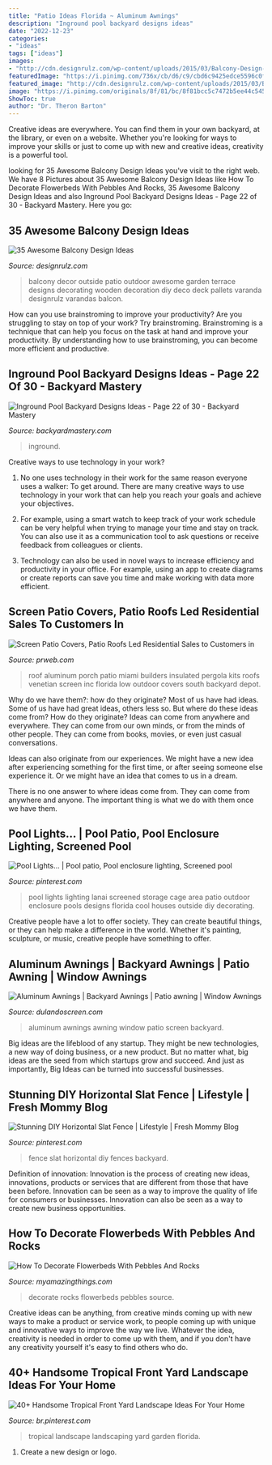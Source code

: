 ```yaml
---
title: "Patio Ideas Florida ~ Aluminum Awnings"
description: "Inground pool backyard designs ideas"
date: "2022-12-23"
categories:
- "ideas"
tags: ["ideas"]
images:
- "http://cdn.designrulz.com/wp-content/uploads/2015/03/Balcony-Design-Ideas_designrulz-22.jpg"
featuredImage: "https://i.pinimg.com/736x/cb/d6/c9/cbd6c9425edce5596c0f4f60d3ed9c01.jpg"
featured_image: "http://cdn.designrulz.com/wp-content/uploads/2015/03/Balcony-Design-Ideas_designrulz-22.jpg"
image: "https://i.pinimg.com/originals/8f/81/bc/8f81bcc5c7472b5ee44c545be5962a37.jpg"
ShowToc: true
author: "Dr. Theron Barton"
---
```



Creative ideas are everywhere. You can find them in your own backyard, at the library, or even on a website. Whether you're looking for ways to improve your skills or just to come up with new and creative ideas, creativity is a powerful tool.

	

		
looking for 35 Awesome Balcony Design Ideas you've visit to the right web. We have 8 Pictures about 35 Awesome Balcony Design Ideas like How To Decorate Flowerbeds With Pebbles And Rocks, 35 Awesome Balcony Design Ideas and also Inground Pool Backyard Designs Ideas - Page 22 of 30 - Backyard Mastery. Here you go:
		
    
## 35 Awesome Balcony Design Ideas

<img loading=lazy src="http://cdn.designrulz.com/wp-content/uploads/2015/03/Balcony-Design-Ideas_designrulz-22.jpg" onerror="this.onerror=null;this.src='https://tse3.mm.bing.net/th?id=OIP.AC7wosUrYUKRgwwpcmIGFAHaHS&amp;pid=15.1';" alt="35 Awesome Balcony Design Ideas">

_Source: designrulz.com_

>balcony decor outside patio outdoor awesome garden terrace designs decorating wooden decoration diy deco deck pallets varanda designrulz varandas balcon. 

	

How can you use brainstroming to improve your productivity?
Are you struggling to stay on top of your work? Try brainstroming. Brainstroming is a technique that can help you focus on the task at hand and improve your productivity. By understanding how to use brainstroming, you can become more efficient and productive.

    
## Inground Pool Backyard Designs Ideas - Page 22 Of 30 - Backyard Mastery

<img loading=lazy src="https://backyardmastery.com/wp-content/uploads/2020/05/22-inground-pool-backyard-designs.jpg" onerror="this.onerror=null;this.src='https://tse1.mm.bing.net/th?id=OIP.4TnD-2uSXDzC_ccLaGXw-wHaLK&amp;pid=15.1';" alt="Inground Pool Backyard Designs Ideas - Page 22 of 30 - Backyard Mastery">

_Source: backyardmastery.com_

>inground. 

	

Creative ways to use technology in your work?
1. No one uses technology in their work for the same reason everyone uses a walker: To get around. There are many creative ways to use technology in your work that can help you reach your goals and achieve your objectives.
2. For example, using a smart watch to keep track of your work schedule can be very helpful when trying to manage your time and stay on track. You can also use it as a communication tool to ask questions or receive feedback from colleagues or clients.

3. Technology can also be used in novel ways to increase efficiency and productivity in your office. For example, using an app to create diagrams or create reports can save you time and make working with data more efficient.


    
## Screen Patio Covers, Patio Roofs Led Residential Sales To Customers In

<img loading=lazy src="http://ww1.prweb.com/prfiles/2013/06/17/11470972/get-attachment.aspx.jpeg" onerror="this.onerror=null;this.src='https://tse3.mm.bing.net/th?id=OIP.RlxYtzqwqthToOR3En7MSgHaHN&amp;pid=15.1';" alt="Screen Patio Covers, Patio Roofs Led Residential Sales to Customers in">

_Source: prweb.com_

>roof aluminum porch patio miami builders insulated pergola kits roofs venetian screen inc florida low outdoor covers south backyard depot. 

	

Why do we have them?: how do they originate?
Most of us have had ideas. Some of us have had great ideas, others less so. But where do these ideas come from? How do they originate?
Ideas can come from anywhere and everywhere. They can come from our own minds, or from the minds of other people. They can come from books, movies, or even just casual conversations.

Ideas can also originate from our experiences. We might have a new idea after experiencing something for the first time, or after seeing someone else experience it. Or we might have an idea that comes to us in a dream.

There is no one answer to where ideas come from. They can come from anywhere and anyone. The important thing is what we do with them once we have them.

    
## Pool Lights... | Pool Patio, Pool Enclosure Lighting, Screened Pool

<img loading=lazy src="https://i.pinimg.com/originals/8f/81/bc/8f81bcc5c7472b5ee44c545be5962a37.jpg" onerror="this.onerror=null;this.src='https://tse1.mm.bing.net/th?id=OIP._cAVoUdbsJteHi9qEUOPawHaJ6&amp;pid=15.1';" alt="Pool Lights... | Pool patio, Pool enclosure lighting, Screened pool">

_Source: pinterest.com_

>pool lights lighting lanai screened storage cage area patio outdoor enclosure pools designs florida cool houses outside diy decorating. 

	

Creative people have a lot to offer society. They can create beautiful things, or they can help make a difference in the world. Whether it's painting, sculpture, or music, creative people have something to offer.

    
## Aluminum Awnings | Backyard Awnings | Patio Awning | Window Awnings

<img loading=lazy src="https://dulandoscreen.com/wp-content/uploads/2020/09/extended-screen-enclosure-back-view.jpg" onerror="this.onerror=null;this.src='https://tse3.mm.bing.net/th?id=OIP.uD_r7C_ezP26T1erFiGhewHaFI&amp;pid=15.1';" alt="Aluminum Awnings | Backyard Awnings | Patio awning | Window Awnings">

_Source: dulandoscreen.com_

>aluminum awnings awning window patio screen backyard. 

	

Big ideas are the lifeblood of any startup. They might be new technologies, a new way of doing business, or a new product. But no matter what, big ideas are the seed from which startups grow and succeed. And just as importantly, Big Ideas can be turned into successful businesses.

    
## Stunning DIY Horizontal Slat Fence | Lifestyle | Fresh Mommy Blog

<img loading=lazy src="https://i.pinimg.com/736x/cb/d6/c9/cbd6c9425edce5596c0f4f60d3ed9c01.jpg" onerror="this.onerror=null;this.src='https://tse2.mm.bing.net/th?id=OIP.JXBlOpxufVYNdL24wOor-AHaLH&amp;pid=15.1';" alt="Stunning DIY Horizontal Slat Fence | Lifestyle | Fresh Mommy Blog">

_Source: pinterest.com_

>fence slat horizontal diy fences backyard. 

	

Definition of innovation:
Innovation is the process of creating new ideas, innovations, products or services that are different from those that have been before. Innovation can be seen as a way to improve the quality of life for consumers or businesses. Innovation can also be seen as a way to create new business opportunities.

    
## How To Decorate Flowerbeds With Pebbles And Rocks

<img loading=lazy src="https://myamazingthings.com/wp-content/uploads/2017/04/garden6-2.jpg" onerror="this.onerror=null;this.src='https://tse1.mm.bing.net/th?id=OIP.4D5vqN0L-cZ40r_3F2RecAHaJ4&amp;pid=15.1';" alt="How To Decorate Flowerbeds With Pebbles And Rocks">

_Source: myamazingthings.com_

>decorate rocks flowerbeds pebbles source. 

	

Creative ideas can be anything, from creative minds coming up with new ways to make a product or service work, to people coming up with unique and innovative ways to improve the way we live. Whatever the idea, creativity is needed in order to come up with them, and if you don't have any creativity yourself it's easy to find others who do.

    
## 40+ Handsome Tropical Front Yard Landscape Ideas For Your Home

<img loading=lazy src="https://i.pinimg.com/736x/e6/75/1b/e6751b8c1e21bbcc859d39eaeaa46339.jpg" onerror="this.onerror=null;this.src='https://tse3.mm.bing.net/th?id=OIP.CAMSgwUW-HRy57Bqt5K-wAHaHG&amp;pid=15.1';" alt="40+ Handsome Tropical Front Yard Landscape Ideas For Your Home">

_Source: br.pinterest.com_

>tropical landscape landscaping yard garden florida. 

	

1. Create a new design or logo.

